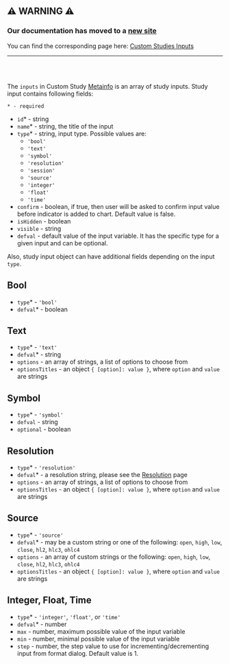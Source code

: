 ## :warning: WARNING :warning:

### Our documentation has moved to a [new site](https://www.tradingview.com/charting-library-docs/)

You can find the corresponding page here: [Custom Studies Inputs
](https://www.tradingview.com/charting-library-docs/latest/custom_studies/metainfo/Custom-Studies-Inputs)

---

<br/>
<br/>

The `inputs` in Custom Study [Metainfo](Custom-Studies-Metainfo) is an array of study inputs.
Study input contains following fields:

`* - required`

* `id`* - string
* `name`* - string, the title of the input
* `type`* - string, input type. Possible values are:
  * `'bool'`
  * `'text'`
  * `'symbol'`
  * `'resolution'`
  * `'session'`
  * `'source'`
  * `'integer'`
  * `'float'`
  * `'time'`
* `confirm` - boolean, if true, then user will be asked to confirm input value before indicator is added to chart. Default value is false.
* `isHidden` - boolean
* `visible` - string
* `defval` - default value of the input variable. It has the specific type for a given input and can be optional.

Also, study input object can have additional fields depending on the input `type`.

## Bool

* `type`* - `'bool'`
* `defval`* - boolean

## Text

* `type`* - `'text'`
* `defval`* - string
* `options` - an array of strings, a list of options to choose from
* `optionsTitles` - an object `{ [option]: value }`, where `option` and `value` are strings

## Symbol

* `type`* - `'symbol'`
* `defval` - string
* `optional` - boolean

## Resolution

* `type`* - `'resolution'`
* `defval`* - a resolution string, please see the [Resolution](Resolution) page
* `options` - an array of strings, a list of options to choose from
* `optionsTitles` - an object `{ [option]: value }`, where `option` and `value` are strings

## Source

* `type`* - `'source'`
* `defval`* - may be a custom string or one of the following: `open`, `high`, `low`, `close`, `hl2`, `hlc3`, `ohlc4`
* `options` - an array of custom strings or the following: `open`, `high`, `low`, `close`, `hl2`, `hlc3`, `ohlc4`
* `optionsTitles` - an object `{ [option]: value }`, where `option` and `value` are strings

## Integer, Float, Time

* `type`* - `'integer'`, `'float'`, or `'time'`
* `defval`* - number
* `max` - number, maximum possible value of the input variable
* `min` - number, minimal possible value of the input variable
* `step` - number, the step value to use for incrementing/decrementing input from format dialog. Default value is 1.
